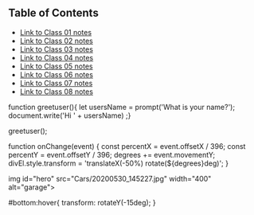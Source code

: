 ## Table of Contents

- [Link to Class 01 notes](read01.md)
- [Link to Class 02 notes](read02.md)
- [Link to Class 03 notes](read03.md)
- [Link to Class 04 notes](read04.md)
- [Link to Class 05 notes](read05.md)
- [Link to Class 06 notes](read06.md)
- [Link to Class 07 notes](read07.md)
- [Link to Class 08 notes](read08.md)

function greetuser(){
    let usersName = prompt('What is your name?');
    document.write('Hi ' + usersName)
;}

greetuser();

<div id="bottom"></div>

 <script>
        constant divEl = document.getElementById('bottom');
        let degrees = 0;
        function onChange(event) {
            const percentX = event.offsetX / 396;
            const percentY = event.offsetY / 396;
            degrees += event.movementY;
            divEl.style.transform = 'translateX(-50%) rotate(${degrees}deg)''
        }
        divEl.addEventListener('mousemove', onChange);
    </script>

function onChange(event) {
    const percentX = event.offsetX / 396;
    const percentY = event.offsetY / 396;
    degrees += event.movementY;
    divEl.style.transform = 'translateX(-50%) rotate(${degrees}deg)';
}


img id="hero" src="Cars/20200530_145227.jpg" width="400" alt="garage">

#bottom:hover{
    transform: rotateY(-15deg);
}